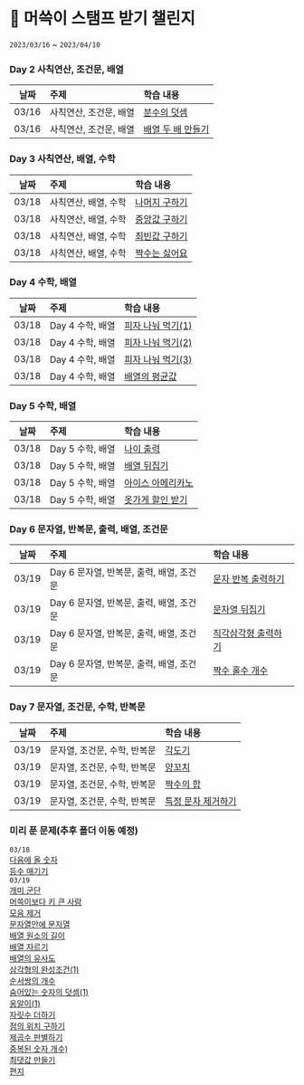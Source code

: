 #  🚀 머쓱이 스탬프 받기 챌린지 
`2023/03/16` ~ `2023/04/10` 

### Day 2 사칙연산, 조건문, 배열
| 날짜 | 주제 | 학습 내용 |
| :---: | :--- | :--- |
| 03/16 | 사칙연산, 조건문, 배열 | [분수의 덧셈](./Day_2_사칙연산,_조건문,_배열/분수의_덧셈.py)|
| 03/16 | 사칙연산, 조건문, 배열 | [배열 두 배 만들기](./Day_2_사칙연산,_조건문,_배열_두_배_만들기.py)|

### Day 3 사칙연산, 배열, 수학
| 날짜 | 주제 | 학습 내용 |
| :---: | :--- | :--- |
| 03/18 | 사칙연산, 배열, 수학 | [나머지 구하기](./Day_3_사칙연산,_배열,_수학/분수의_덧셈.py)|
| 03/18 | 사칙연산, 배열, 수학 | [중앙값 구하기](./Day_3_사칙연산,_배열,_수학/중앙값_구하기.py)|
| 03/18 | 사칙연산, 배열, 수학 | [최빈값 구하기](./Day_3_사칙연산,_배열,_수학/최빈값_구하기.py)|
| 03/18 | 사칙연산, 배열, 수학 | [짝수는 싫어요](./Day_3_사칙연산,_배열,_수학/짝수는_싫어요.py)|

### Day 4 수학, 배열
| 날짜 | 주제 | 학습 내용 |
| :---: | :--- | :--- |
| 03/18 | Day 4 수학, 배열 | [피자 나눠 먹기(1)](./Day_4_수학,_배열/피자_나눠_먹기(1).py)|
| 03/18 | Day 4 수학, 배열 | [피자 나눠 먹기(2)](./Day_4_수학,_배열/피자_나눠_먹기(1).py)|
| 03/18 | Day 4 수학, 배열 | [피자 나눠 먹기(3)](./Day_4_수학,_배열/피자_나눠_먹기(1).py)|
| 03/18 | Day 4 수학, 배열 | [배열의 평균값](./Day_4_수학,_배열/배열의_평균값.py)|

### Day 5 수학, 배열
| 날짜 | 주제 | 학습 내용 |
| :---: | :--- | :--- |
| 03/18 | Day 5 수학, 배열 | [나이 출력](./Day_5_수학,_배열/나이_출력.py)| 
| 03/18 | Day 5 수학, 배열 | [배열 뒤집기](./Day_5_수학,_배열/배열_뒤집기.py)|
| 03/18 | Day 5 수학, 배열 | [아이스 아메리카노](./Day_5_수학,_배열/아이스_아메리카노.py)| 
| 03/18 | Day 5 수학, 배열 | [옷가게 할인 받기](./Day_5_수학,_배열/옷가게_할인_받기.py)| 


### Day 6 문자열, 반복문, 출력, 배열, 조건문
| 날짜 | 주제 | 학습 내용 |
| :---: | :--- | :--- |
| 03/19 | Day 6 문자열, 반복문, 출력, 배열, 조건문 | [문자 반복 출력하기](./Day_6_문자열,_반복문,_출력,_배열,_조건문/문자_반복_출력하기.py)| 
| 03/19 | Day 6 문자열, 반복문, 출력, 배열, 조건문 | [문자열 뒤집기](./Day_6_문자열,_반복문,_출력,_배열,_조건문/문자열_뒤집기.py)| 
| 03/19 | Day 6 문자열, 반복문, 출력, 배열, 조건문 | [직각삼각형 출력하기](./Day_6_문자열,_반복문,_출력,_배열,_조건문/직각삼각형_출력하기.py)| 
| 03/19 | Day 6 문자열, 반복문, 출력, 배열, 조건문 | [짝수 홀수 개수](./Day_6_문자열,_반복문,_출력,_배열,_조건문/짝수_홀수_개수.py)| 

### Day 7 문자열, 조건문, 수학, 반복문
| 날짜 | 주제 | 학습 내용 |
| :---: | :--- | :--- |
| 03/19 | 문자열, 조건문, 수학, 반복문 | [각도기](./Day_7_문자열,_조건문,_수학,_반복문/각도기.py)| 
| 03/19 | 문자열, 조건문, 수학, 반복문 | [양꼬치](./Day_7_문자열,_조건문,_수학,_반복문/양꼬치.py)| 
| 03/19 | 문자열, 조건문, 수학, 반복문 | [짝수의 합](./Day_7_문자열,_조건문,_수학,_반복문/짝수의_합.py)| 
| 03/19 | 문자열, 조건문, 수학, 반복문 | [특정 문자 제거하기](./Day_7_문자열,_조건문,_수학,_반복문/특정_문자_제거하기.py)| 


### 미리 푼 문제(추후 폴더 이동 예정)
`03/18` <br>
[다음에 올 숫자](./다음에_올_숫자) <br>
[등수 매기기](./등수_매기기) <br> 
`03/19`<br>
[개미 군단](./개미_군단) <br> 
[머쓱이보다 키 큰 사람](./머쓱이보다_키_큰_사람) <br>
[모음 제거](./모음_제거) <br>
[문자열안에 문자열](./문자열안에_문자열) <br>
[배열 원소의 길이](./배열_원소의_길이) <br>
[배열 자르기](./배열_자르기) <br>
[배열의 유사도](./배열의_유사도) <br>
[삼각형의 완성조건(1)](./삼각형의_완성조건(1)) <br>
[순서쌍의 개수](./순서쌍의_개수) <br>
[숨어있는 숫자의 덧셈(1)](./숨어있는_숫자의_덧셈(1)) <br>
[옹알이(1)](./옹알이(1)) <br>
[자릿수 더하기](./자릿수_더하기) <br>
[점의 위치 구하기](./점의_위치_구하기) <br>
[제곱수 판별하기](./제곱수_판별하기) <br>
[중복된 숫자 개수)](./중복된_숫자_개수) <br>
[최댓값 만들기](./최댓값_만들기) <br>
[편지](./편지) <br>




